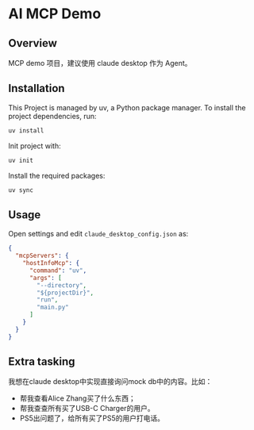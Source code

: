 # AI MCP Demo

## Overview

MCP demo 项目，建议使用 claude desktop 作为 Agent。

## Installation

This Project is managed by uv, a Python package manager. To install the project dependencies, run:

```bash
uv install
```

Init project with:

```bash
uv init
```

Install the required packages:

```bash
uv sync
```

## Usage

Open settings and edit `claude_desktop_config.json` as:

```json
{
  "mcpServers": {
    "hostInfoMcp": {
      "command": "uv",
      "args": [
        "--directory",
        "${projectDir}",
        "run",
        "main.py"
      ]
    }
  }
}
```

## Extra tasking

我想在claude desktop中实现直接询问mock db中的内容。比如：
- 帮我查看Alice Zhang买了什么东西；
- 帮我查查所有买了USB-C Charger的用户。
- PS5出问题了，给所有买了PS5的用户打电话。
